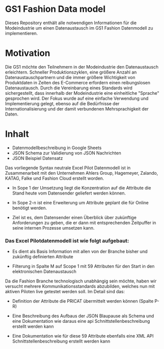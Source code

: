 # GS1 Fashion Data model

Dieses Repository enthält alle notwendigen Informationen für die Modeindustrie um einen Datenaustausch im GS1 Fashion Datenmodell zu implementieren.

# Motivation

Die GS1 möchte den Teilnehmern in der Modeindustrie den Datenaustausch erleichtern. Schneller Produktionszyklen, eine größere Anzahl an Datenaustauschpartnern und die immer größere Wichtigkeit von Produktdaten in Zeiten des E-Commerce erfordern einen reibungslosen Datenaustausch. Durch die Vereinbarung eines Standards wird sichergestellt, dass innerhalb der Modeindustrie eine einheitliche "Sprache" gesprochen wird.
Der Fokus wurde auf eine einfache Verwendung und Implementierung gelegt, ebenso auf die Bedürfnisse der Internationalisierung und der damit verbundenen Mehrsprachigkeit der Daten.

# Inhalt

-   Datenmodellbeschreibung in Google Sheets
-   JSON Schema zur Validierung von JSON Nachrichten
-   JSON Beispiel Datensatz

Das vorliegende Syntax neutrale Excel Pilot Datenmodell ist in Zusammenarbeit mit den Unternehmen Ahlers Group, Hagemeyer, Zalando, KATAG, Falke und Fashion Cloud erstellt worden.

-   In Sope 1 der Umsetzung liegt die Konzentration auf die Attribute die Stand heute vom Datensender geliefert werden können.

-   In Sope 2-n ist eine Erweiterung um Attribute geplant die für Online benötigt werden.

-   Ziel ist es, dem Datensender einen Überblick über zukünftige Anforderungen zu geben, die er dann mit entsprechenden Zeitpuffer in seine internen Prozesse umsetzen kann.

### Das Excel Pilotdatenmodell ist wie folgt aufgebaut:

-   Es dient als Basis Information mit allen von der Branche bisher und zukünftig definierten Attribute

-   Filterung in Spalte M auf Scope 1 mit 59 Attributen für den Start in den elektronischen Datenaustausch

Da die Fashion Branche technologisch unabhängig sein möchte, haben wir versucht mehrere Kommunikationsstandards abzubilden, welches nun mit aktiven Piloten live getestet werden soll. Im Detail sind das:

-   Definition der Attribute die PRICAT übermittelt werden können (Spalte P-R)

-   Eine Beschreibung des Aufbaus der JSON Blaupause als Schema und eine Dokumentation wie daraus eine api Schnittstellenbeschreibung erstellt werden kann

-   Eine Dokumentation wie für diese 59 Attribute ebenfalls eine XML API Schnittstellenbeschreibung erstellt werden kann
